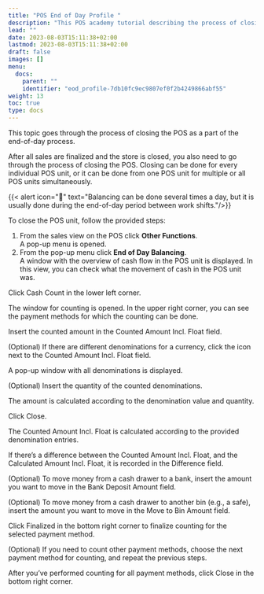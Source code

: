```yaml
---
title: "POS End of Day Profile "
description: "This POS academy tutorial describing the process of closing the POS as a part of the end-of-day process. "
lead: ""
date: 2023-08-03T15:11:38+02:00
lastmod: 2023-08-03T15:11:38+02:00
draft: false
images: []
menu:
  docs:
    parent: ""
    identifier: "eod_profile-7db10fc9ec9807ef0f2b4249866abf55"
weight: 13
toc: true
type: docs
---
```


This topic goes through the process of closing the POS as a part of the end-of-day process. 

After all sales are finalized and the store is closed, you also need to go through the process of closing the POS. Closing can be done for every individual POS unit, or it can be done from one POS unit for multiple or all POS units simultaneously.  

{{< alert icon="📝" text="Balancing can be done several times a day, but it is usually done during the end-of-day period between work shifts."/>}}

To close the POS unit, follow the provided steps: 

1. From the sales view on the POS click **Other Functions**.     
   A pop-up menu is opened.  
2. From the pop-up menu click **End of Day Balancing**.  
   A window with the overview of cash flow in the POS unit is displayed. In this view, you can check what the movement of cash in the POS unit was.  

Click Cash Count in the lower left corner.  

The window for counting is opened. In the upper right corner, you can see the payment methods for which the counting can be done. 

Insert the counted amount in the Counted Amount Incl. Float field.  

(Optional) If there are different denominations for a currency, click the  icon next to the Counted Amount Incl. Float field. 

A pop-up window with all denominations is displayed. 

(Optional) Insert the quantity of the counted denominations. 

The amount is calculated according to the denomination value and quantity. 

Click Close. 

The Counted Amount Incl. Float is calculated according to the provided denomination entries. 

If there’s a difference between the Counted Amount Incl. Float, and the Calculated Amount Incl. Float, it is recorded in the Difference field.  

(Optional) To move money from a cash drawer to a bank, insert the amount you want to move in the Bank Deposit Amount field. 

(Optional) To move money from a cash drawer to another bin (e.g., a safe), insert the amount you want to move in the Move to Bin Amount field. 

Click Finalized in the bottom right corner to finalize counting for the selected payment method. 

(Optional) If you need to count other payment methods, choose the next payment method for counting, and repeat the previous steps.  

After you’ve performed counting for all payment methods, click Close in the bottom right corner. 